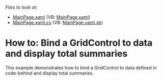 <!-- default file list -->
*Files to look at*:

* [MainPage.xaml](./CS/Data_Binding/MainPage.xaml) (VB: [MainPage.xaml](./VB/Data_Binding/MainPage.xaml))
* [MainPage.xaml.cs](./CS/Data_Binding/MainPage.xaml.cs) (VB: [MainPage.xaml.vb](./VB/Data_Binding/MainPage.xaml.vb))
<!-- default file list end -->
# How to: Bind a GridControl to data and display total summaries


<p>This example demonstrates how to bind a GridControl to data defined in code-behind and display total summaries.</p>

<br/>


